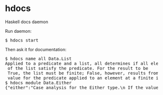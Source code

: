 hdocs
=====

Haskell docs daemon

Run daemon:
<pre>
$ hdocs start
</pre>

Then ask it for documentation:
<pre>
$ hdocs name all Data.List
Applied to a predicate and a list, all determines if all elements
 of the list satisfy the predicate. For the result to be
 True, the list must be finite; False, however, results from a False
 value for the predicate applied to an element at a finite index of a finite or infinite list.
$ hdocs module Data.Either
{"either":"Case analysis for the Either type.\n If the value is `Left a`, apply the first function to `a`;\n if it is `Right b`, apply the second function to `b`.","partitionEithers":"Partitions a list of Either into two lists\n All the Left elements are extracted, in order, to the first\n component of the output. Similarly the Right elements are extracted\n to the second component of the output.","Either":"The Either type represents values with two possibilities: a value of\ntype `Either a b` is either `Left a` or `Right b`.\n\nThe Either type is sometimes used to represent a value which is\neither correct or an error; by convention, the Left constructor is\nused to hold an error value and the Right constructor is used to\nhold a correct value (mnemonic: \"right\" also means \"correct\").","rights":"Extracts from a list of Either all the Right elements\n All the Right elements are extracted in order.","lefts":"Extracts from a list of Either all the Left elements\n All the Left elements are extracted in order."}
</pre>
